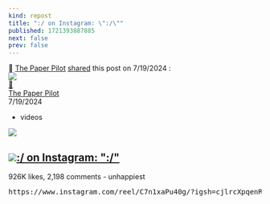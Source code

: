 ```yaml
---
kind: repost
title: ":/ on Instagram: \":/\""
published: 1721393887885
next: false
prev: false
---
```

<div class="post">
    <div class="action-description">
        <span class="action">🔁</span>
        <a class="p-name u-url h-card" href="/about">The Paper Pilot</a>
        <a class="u-url" href="/posts/1721393887885">shared</a>
        <span>this post on <time class="dt-published" datetime="7/19/2024, 7:58:07 AM" title="7/19/2024, 7:58:07 AM">
            7/19/2024
        </time>:</span>
    </div>
    <div class="content-container">
        <div class="avatar p-author h-card">
            <a class="u-url " href="https://www.thepaperpilot.org/about/">
                <div class="photo">
                    <img class="u-photo" src="https://www.thepaperpilot.org/me.jpg" />
                    <div class="action">🔁</div>
                </div>
                <div class="p-name">The Paper Pilot</div>
            </a>
            <time class="dt-published" datetime="7/19/2024, 7:58:07 AM" title="7/19/2024, 7:58:07 AM">
                7/19/2024
            </time>
            <ul class="tags">
                <li>videos</li>
            </ul>
        </div>
        <div class="content e-content h-cite u-repost-of">
            <div class="img-container">
                <img src="/media/-1426872413.png" />
                <div class="description">
                    <a class="u-url" href="https://www.instagram.com/reel/C7n1xaPu40g/?igsh=cjlrcXpqenRlYWc1"><h2><img src="/media/-2097278349.png" />:/ on Instagram: ":/"</h2></a>
                    <div>926K likes, 2,198 comments - unhappiest</div>
                    <pre>https://www.instagram.com/reel/C7n1xaPu40g/?igsh=cjlrcXpqenRlYWc1</pre>
                </div>
            </div>
        </div>
    </div>
</div>

